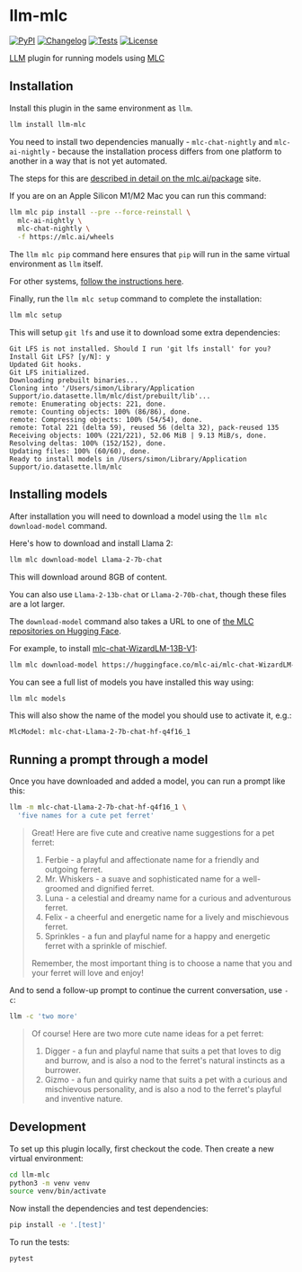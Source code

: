 # llm-mlc

[![PyPI](https://img.shields.io/pypi/v/llm-mlc.svg)](https://pypi.org/project/llm-mlc/)
[![Changelog](https://img.shields.io/github/v/release/simonw/llm-mlc?include_prereleases&label=changelog)](https://github.com/simonw/llm-mlc/releases)
[![Tests](https://github.com/simonw/llm-mlc/workflows/Test/badge.svg)](https://github.com/simonw/llm-mlc/actions?query=workflow%3ATest)
[![License](https://img.shields.io/badge/license-Apache%202.0-blue.svg)](https://github.com/simonw/llm-mlc/blob/main/LICENSE)

[LLM](https://llm.datasette.io/) plugin for running models using [MLC](https://mlc.ai/mlc-llm/docs/)

## Installation

Install this plugin in the same environment as `llm`.
```bash
llm install llm-mlc
```
You need to install two dependencies manually - `mlc-chat-nightly` and `mlc-ai-nightly` - because the installation process differs from one platform to another in a way that is not yet automated.

The steps for this are [described in detail on the mlc.ai/package](https://mlc.ai/package/) site.

If you are on an Apple Silicon M1/M2 Mac you can run this command:
```bash
llm mlc pip install --pre --force-reinstall \
  mlc-ai-nightly \
  mlc-chat-nightly \
  -f https://mlc.ai/wheels
```
The `llm mlc pip` command here ensures that `pip` will run in the same virtual environment as `llm` itself.

For other systems, [follow the instructions here](https://mlc.ai/package/).

Finally, run the `llm mlc setup` command to complete the installation:
```bash
llm mlc setup
```
This will setup `git lfs` and use it to download some extra dependencies:
```
Git LFS is not installed. Should I run 'git lfs install' for you?
Install Git LFS? [y/N]: y
Updated Git hooks.
Git LFS initialized.
Downloading prebuilt binaries...
Cloning into '/Users/simon/Library/Application Support/io.datasette.llm/mlc/dist/prebuilt/lib'...
remote: Enumerating objects: 221, done.
remote: Counting objects: 100% (86/86), done.
remote: Compressing objects: 100% (54/54), done.
remote: Total 221 (delta 59), reused 56 (delta 32), pack-reused 135
Receiving objects: 100% (221/221), 52.06 MiB | 9.13 MiB/s, done.
Resolving deltas: 100% (152/152), done.
Updating files: 100% (60/60), done.
Ready to install models in /Users/simon/Library/Application Support/io.datasette.llm/mlc
```

## Installing models

After installation you will need to download a model using the `llm mlc download-model` command.

Here's how to download and install Llama 2:

```bash
llm mlc download-model Llama-2-7b-chat
```
This will download around 8GB of content.

You can also use `Llama-2-13b-chat` or `Llama-2-70b-chat`, though these files are a lot larger.

The `download-model` command also takes a URL to one of [the MLC repositories on Hugging Face](https://huggingface.co/mlc-ai).

For example, to install [mlc-chat-WizardLM-13B-V1](https://huggingface.co/mlc-ai/mlc-chat-WizardLM-13B-V1.2-q4f16_1):
```bash
llm mlc download-model https://huggingface.co/mlc-ai/mlc-chat-WizardLM-13B-V1.2-q4f16_1
```
You can see a full list of models you have installed this way using:
```bash
llm mlc models
```
This will also show the name of the model you should use to activate it, e.g.:
```
MlcModel: mlc-chat-Llama-2-7b-chat-hf-q4f16_1
```
## Running a prompt through a model

Once you have downloaded and added a model, you can run a prompt like this:
```bash
llm -m mlc-chat-Llama-2-7b-chat-hf-q4f16_1 \
  'five names for a cute pet ferret'
```

> Great! Here are five cute and creative name suggestions for a pet ferret:
>
> 1. Ferbie - a playful and affectionate name for a friendly and outgoing ferret.
> 2. Mr. Whiskers - a suave and sophisticated name for a well-groomed and dignified ferret.
> 3. Luna - a celestial and dreamy name for a curious and adventurous ferret.
> 4. Felix - a cheerful and energetic name for a lively and mischievous ferret.
> 5. Sprinkles - a fun and playful name for a happy and energetic ferret with a sprinkle of mischief.
>
> Remember, the most important thing is to choose a name that you and your ferret will love and enjoy!

And to send a follow-up prompt to continue the current conversation, use `-c`:

```bash
llm -c 'two more'
```

> Of course! Here are two more cute name ideas for a pet ferret:
>
> 1. Digger - a fun and playful name that suits a pet that loves to dig and burrow, and is also a nod to the ferret's natural instincts as a burrower.
> 2. Gizmo - a fun and quirky name that suits a pet with a curious and mischievous personality, and is also a nod to the ferret's playful and inventive nature.

## Development

To set up this plugin locally, first checkout the code. Then create a new virtual environment:
```bash
cd llm-mlc
python3 -m venv venv
source venv/bin/activate
```
Now install the dependencies and test dependencies:
```bash
pip install -e '.[test]'
```
To run the tests:
```bash
pytest
```
